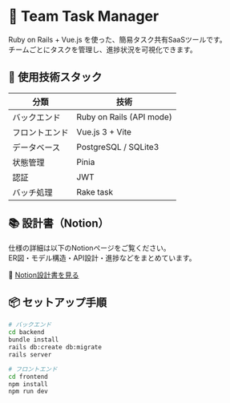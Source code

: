 # 🧠 Team Task Manager

Ruby on Rails + Vue.js を使った、簡易タスク共有SaaSツールです。  
チームごとにタスクを管理し、進捗状況を可視化できます。

## 🚀 使用技術スタック

| 分類           | 技術                         |
|----------------|------------------------------|
| バックエンド    | Ruby on Rails (API mode)     |
| フロントエンド  | Vue.js 3 + Vite              |
| データベース    | PostgreSQL / SQLite3         |
| 状態管理        | Pinia                        |
| 認証            | JWT                          |
| バッチ処理      | Rake task                    |

## 📚 設計書（Notion）

仕様の詳細は以下のNotionページをご覧ください。  
ER図・モデル構造・API設計・進捗などをまとめています。

🔗 [Notion設計書を見る](https://www.notion.so/Team-Task-Manager-221d98e6f7f0803da103dcde2890d51c?source=copy_link)

## 📦 セットアップ手順

```bash
# バックエンド
cd backend
bundle install
rails db:create db:migrate
rails server

# フロントエンド
cd frontend
npm install
npm run dev
